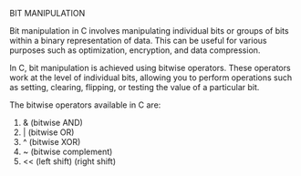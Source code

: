 BIT MANIPULATION

Bit manipulation in C involves manipulating individual bits or groups of bits within a binary representation of data. This can be useful for various purposes such as optimization, encryption, and data compression.

In C, bit manipulation is achieved using bitwise operators. These operators work at the level of individual bits, allowing you to perform operations such as setting, clearing, flipping, or testing the value of a particular bit.

The bitwise operators available in C are:

1. & (bitwise AND)
2. | (bitwise OR)
3. ^ (bitwise XOR)
4. ~ (bitwise complement)
5. << (left shift)
(right shift)
